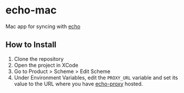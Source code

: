 # echo-mac

Mac app for syncing with [echo](https://github.com/pybash1/echo)

## How to Install
1. Clone the repository
2. Open the project in XCode
3. Go to Product > Scheme > Edit Scheme
4. Under Environment Variables, edit the `PROXY_URL` variable and set its value to the URL where you have [echo-proxy](https://github.com/pybash1/echo-proxy) hosted.
